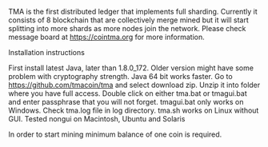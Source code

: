 TMA is the first distributed ledger that implements full sharding. Currently it consists of 8 blockchain that are collectively merge mined but it will start splitting into more shards as more nodes join  the network. Please check message board at https://cointma.org for more information.

Installation instructions

First install latest Java, later than 1.8.0_172. Older version might have some problem with cryptography strength. Java 64 bit works faster. Go to https://github.com/tmacoin/tma and select download zip. Unzip it into folder where you have full access. Double click on either tma.bat or tmagui.bat and enter passphrase that you will not forget. tmagui.bat only works on Windows. Check tma.log file in log directory. tma.sh works on Linux without GUI. Tested nongui on Macintosh, Ubuntu and Solaris

In order to start mining minimum balance of one coin is required.
